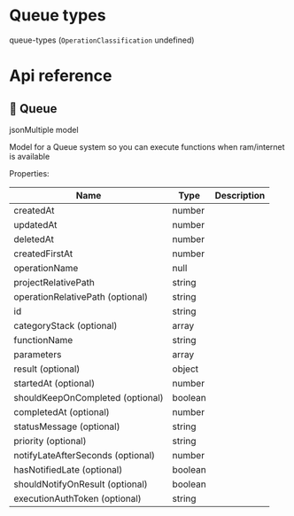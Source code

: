 # Queue types

queue-types (`OperationClassification` undefined)



# Api reference

## 🔸 Queue

jsonMultiple model



Model for a Queue system so you can execute functions when ram/internet is available





Properties: 

 | Name | Type | Description |
|---|---|---|
| createdAt  | number |  |
| updatedAt  | number |  |
| deletedAt  | number |  |
| createdFirstAt  | number |  |
| operationName  | null |  |
| projectRelativePath  | string |  |
| operationRelativePath (optional) | string |  |
| id  | string |  |
| categoryStack (optional) | array |  |
| functionName  | string |  |
| parameters  | array |  |
| result (optional) | object |  |
| startedAt (optional) | number |  |
| shouldKeepOnCompleted (optional) | boolean |  |
| completedAt (optional) | number |  |
| statusMessage (optional) | string |  |
| priority (optional) | string |  |
| notifyLateAfterSeconds (optional) | number |  |
| hasNotifiedLate (optional) | boolean |  |
| shouldNotifyOnResult (optional) | boolean |  |
| executionAuthToken (optional) | string |  |


